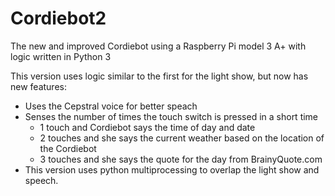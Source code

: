 # Cordiebot2
The new and improved Cordiebot using a Raspberry Pi model 3 A+ with logic written in Python 3

This version uses logic similar to the first for the light show, but now has new features:
- Uses the Cepstral voice for better speach
- Senses the number of times the touch switch is pressed in a short time
  -  1 touch and Cordiebot says the time of day and date
  -  2 touches and she says the current weather based on the location of the Cordiebot
  -  3 touches and she says the quote for the day from BrainyQuote.com
- This version uses python multiprocessing to overlap the light show and speech.
